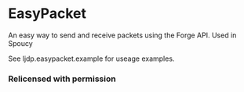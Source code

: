 EasyPacket
==========

An easy way to send and receive packets using the Forge API. Used in Spoucy

See ljdp.easypacket.example for useage examples.

### Relicensed with permission
